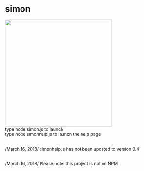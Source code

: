 # simon
<img src = https://en.wikipedia.org/wiki/Color#/media/File:Colouring_pencils.jpg width = 350/></br>
type node simon.js to launch </br>
type node simonhelp.js to launch the help page </br> </br>

/March 16, 2018/ simonhelp.js has not been updated to version 0.4 </br> </br>

/March 16, 2018/ Please note: this project is not on NPM

